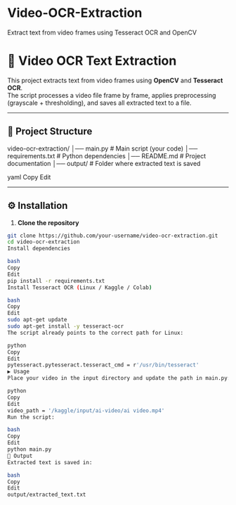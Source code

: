 # Video-OCR-Extraction
Extract text from video frames using Tesseract OCR and OpenCV


# 🎥 Video OCR Text Extraction

This project extracts text from video frames using **OpenCV** and **Tesseract OCR**.  
The script processes a video file frame by frame, applies preprocessing (grayscale + thresholding), and saves all extracted text to a file.

---

## 📂 Project Structure
video-ocr-extraction/
│── main.py # Main script (your code)
│── requirements.txt # Python dependencies
│── README.md # Project documentation
│── output/ # Folder where extracted text is saved

yaml
Copy
Edit

---

## ⚙️ Installation

1. **Clone the repository**
```bash
git clone https://github.com/your-username/video-ocr-extraction.git
cd video-ocr-extraction
Install dependencies

bash
Copy
Edit
pip install -r requirements.txt
Install Tesseract OCR (Linux / Kaggle / Colab)

bash
Copy
Edit
sudo apt-get update
sudo apt-get install -y tesseract-ocr
The script already points to the correct path for Linux:

python
Copy
Edit
pytesseract.pytesseract.tesseract_cmd = r'/usr/bin/tesseract'
▶️ Usage
Place your video in the input directory and update the path in main.py:

python
Copy
Edit
video_path = '/kaggle/input/ai-video/ai video.mp4'
Run the script:

bash
Copy
Edit
python main.py
📂 Output
Extracted text is saved in:

bash
Copy
Edit
output/extracted_text.txt
